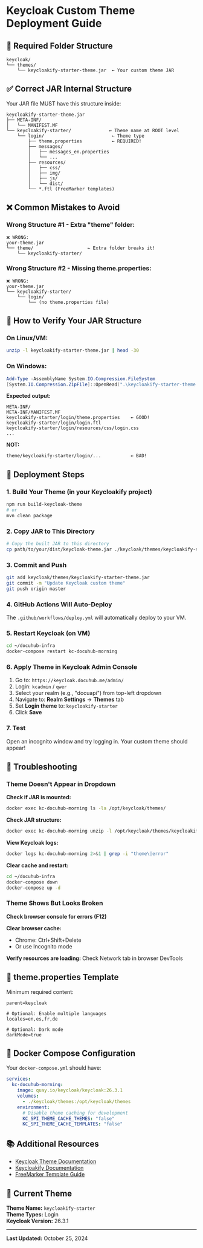 # Keycloak Custom Theme Deployment Guide

## 📁 Required Folder Structure

```
keycloak/
└── themes/
    └── keycloakify-starter-theme.jar  ← Your custom theme JAR
```

## ✅ Correct JAR Internal Structure

Your JAR file MUST have this structure inside:

```
keycloakify-starter-theme.jar
├── META-INF/
│   └── MANIFEST.MF
└── keycloakify-starter/              ← Theme name at ROOT level
    └── login/                         ← Theme type
        ├── theme.properties           ← REQUIRED!
        ├── messages/
        │   ├── messages_en.properties
        │   └── ...
        ├── resources/
        │   ├── css/
        │   ├── img/
        │   ├── js/
        │   └── dist/
        └── *.ftl (FreeMarker templates)
```

## ❌ Common Mistakes to Avoid

### Wrong Structure #1 - Extra "theme" folder:

```
❌ WRONG:
your-theme.jar
└── theme/                    ← Extra folder breaks it!
    └── keycloakify-starter/
```

### Wrong Structure #2 - Missing theme.properties:

```
❌ WRONG:
your-theme.jar
└── keycloakify-starter/
    └── login/
        └── (no theme.properties file)
```

## 🔧 How to Verify Your JAR Structure

### On Linux/VM:

```bash
unzip -l keycloakify-starter-theme.jar | head -30
```

### On Windows:

```powershell
Add-Type -AssemblyName System.IO.Compression.FileSystem
[System.IO.Compression.ZipFile]::OpenRead(".\keycloakify-starter-theme.jar").Entries.FullName | Select-Object -First 30
```

**Expected output:**

```
META-INF/
META-INF/MANIFEST.MF
keycloakify-starter/login/theme.properties    ← GOOD!
keycloakify-starter/login/login.ftl
keycloakify-starter/login/resources/css/login.css
...
```

**NOT:**

```
theme/keycloakify-starter/login/...           ← BAD!
```

## 🚀 Deployment Steps

### 1. Build Your Theme (in your Keycloakify project)

```bash
npm run build-keycloak-theme
# or
mvn clean package
```

### 2. Copy JAR to This Directory

```bash
# Copy the built JAR to this directory
cp path/to/your/dist/keycloak-theme.jar ./keycloak/themes/keycloakify-starter-theme.jar
```

### 3. Commit and Push

```bash
git add keycloak/themes/keycloakify-starter-theme.jar
git commit -m "Update Keycloak custom theme"
git push origin master
```

### 4. GitHub Actions Will Auto-Deploy

The `.github/workflows/deploy.yml` will automatically deploy to your VM.

### 5. Restart Keycloak (on VM)

```bash
cd ~/docuhub-infra
docker-compose restart kc-docuhub-morning
```

### 6. Apply Theme in Keycloak Admin Console

1. Go to: `https://keycloak.docuhub.me/admin/`
2. Login: `kcadmin` / `qwer`
3. Select your realm (e.g., "docuapi") from top-left dropdown
4. Navigate to: **Realm Settings** → **Themes** tab
5. Set **Login theme** to: `keycloakify-starter`
6. Click **Save**

### 7. Test

Open an incognito window and try logging in. Your custom theme should appear!

## 🐛 Troubleshooting

### Theme Doesn't Appear in Dropdown

**Check if JAR is mounted:**

```bash
docker exec kc-docuhub-morning ls -la /opt/keycloak/themes/
```

**Check JAR structure:**

```bash
docker exec kc-docuhub-morning unzip -l /opt/keycloak/themes/keycloakify-starter-theme.jar | head -30
```

**View Keycloak logs:**

```bash
docker logs kc-docuhub-morning 2>&1 | grep -i "theme\|error"
```

**Clear cache and restart:**

```bash
cd ~/docuhub-infra
docker-compose down
docker-compose up -d
```

### Theme Shows But Looks Broken

**Check browser console for errors (F12)**

**Clear browser cache:**

- Chrome: Ctrl+Shift+Delete
- Or use Incognito mode

**Verify resources are loading:**
Check Network tab in browser DevTools

## 📝 theme.properties Template

Minimum required content:

```properties
parent=keycloak

# Optional: Enable multiple languages
locales=en,es,fr,de

# Optional: Dark mode
darkMode=true
```

## 🔐 Docker Compose Configuration

Your `docker-compose.yml` should have:

```yaml
services:
  kc-docuhub-morning:
    image: quay.io/keycloak/keycloak:26.3.1
    volumes:
      - ./keycloak/themes:/opt/keycloak/themes
    environment:
      # Disable theme caching for development
      KC_SPI_THEME_CACHE_THEMES: "false"
      KC_SPI_THEME_CACHE_TEMPLATES: "false"
```

## 📚 Additional Resources

- [Keycloak Theme Documentation](https://www.keycloak.org/docs/latest/server_development/#_themes)
- [Keycloakify Documentation](https://docs.keycloakify.dev/)
- [FreeMarker Template Guide](https://freemarker.apache.org/docs/)

## 🎨 Current Theme

**Theme Name:** `keycloakify-starter`  
**Theme Types:** Login  
**Keycloak Version:** 26.3.1

---

**Last Updated:** October 25, 2024
